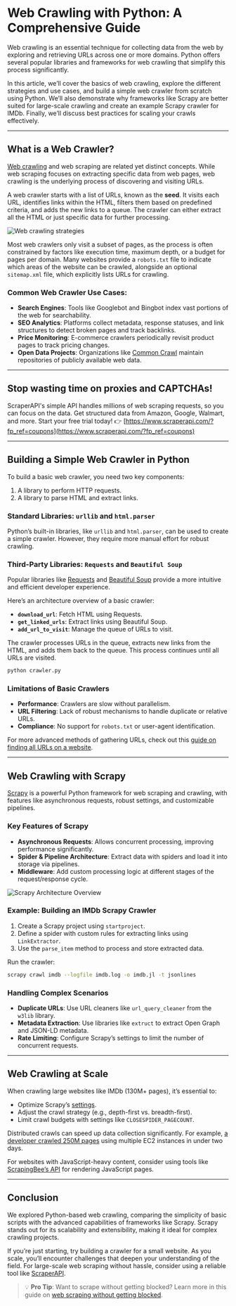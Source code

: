 
# Web Crawling with Python: A Comprehensive Guide

Web crawling is an essential technique for collecting data from the web by exploring and retrieving URLs across one or more domains. Python offers several popular libraries and frameworks for web crawling that simplify this process significantly.

In this article, we’ll cover the basics of web crawling, explore the different strategies and use cases, and build a simple web crawler from scratch using Python. We’ll also demonstrate why frameworks like Scrapy are better suited for large-scale crawling and create an example Scrapy crawler for IMDb. Finally, we’ll discuss best practices for scaling your crawls effectively.

---

## What is a Web Crawler?

[Web crawling](https://www.scrapingbee.com/blog/scraping-vs-crawling/) and web scraping are related yet distinct concepts. While web scraping focuses on extracting specific data from web pages, web crawling is the underlying process of discovering and visiting URLs.

A web crawler starts with a list of URLs, known as the **seed**. It visits each URL, identifies links within the HTML, filters them based on predefined criteria, and adds the new links to a queue. The crawler can either extract all the HTML or just specific data for further processing.

![Web crawling strategies](https://www.scrapingbee.com/blog/crawling-python/diagram1.jpg)

Most web crawlers only visit a subset of pages, as the process is often constrained by factors like execution time, maximum depth, or a budget for pages per domain. Many websites provide a `robots.txt` file to indicate which areas of the website can be crawled, alongside an optional `sitemap.xml` file, which explicitly lists URLs for crawling.

### Common Web Crawler Use Cases:
- **Search Engines**: Tools like Googlebot and Bingbot index vast portions of the web for searchability.
- **SEO Analytics**: Platforms collect metadata, response statuses, and link structures to detect broken pages and track backlinks.
- **Price Monitoring**: E-commerce crawlers periodically revisit product pages to track pricing changes.
- **Open Data Projects**: Organizations like [Common Crawl](https://commoncrawl.org) maintain repositories of publicly available web data.

---

## Stop wasting time on proxies and CAPTCHAs!  
ScraperAPI's simple API handles millions of web scraping requests, so you can focus on the data. Get structured data from Amazon, Google, Walmart, and more. Start your free trial today! 👉 [https://www.scraperapi.com/?fp_ref=coupons](https://www.scraperapi.com/?fp_ref=coupons)

---

## Building a Simple Web Crawler in Python

To build a basic web crawler, you need two key components: 
1. A library to perform HTTP requests.
2. A library to parse HTML and extract links.

### Standard Libraries: `urllib` and `html.parser`
Python’s built-in libraries, like `urllib` and `html.parser`, can be used to create a simple crawler. However, they require more manual effort for robust crawling.

### Third-Party Libraries: `Requests` and `Beautiful Soup`
Popular libraries like [Requests](https://requests.readthedocs.io) and [Beautiful Soup](https://www.crummy.com/software/BeautifulSoup/bs4/doc/) provide a more intuitive and efficient developer experience.

Here’s an architecture overview of a basic crawler:
- **`download_url`**: Fetch HTML using Requests.
- **`get_linked_urls`**: Extract links using Beautiful Soup.
- **`add_url_to_visit`**: Manage the queue of URLs to visit.

The crawler processes URLs in the queue, extracts new links from the HTML, and adds them back to the queue. This process continues until all URLs are visited.

```bash
python crawler.py
```

### Limitations of Basic Crawlers
- **Performance**: Crawlers are slow without parallelism.
- **URL Filtering**: Lack of robust mechanisms to handle duplicate or relative URLs.
- **Compliance**: No support for `robots.txt` or user-agent identification.

For more advanced methods of gathering URLs, check out this [guide on finding all URLs on a website](https://www.scrapingbee.com/blog/how-to-find-all-urls-on-a-domains-website-multiple-methods/).

---

## Web Crawling with Scrapy

[Scrapy](https://github.com/scrapy/scrapy) is a powerful Python framework for web scraping and crawling, with features like asynchronous requests, robust settings, and customizable pipelines.

### Key Features of Scrapy
- **Asynchronous Requests**: Allows concurrent processing, improving performance significantly.
- **Spider & Pipeline Architecture**: Extract data with spiders and load it into storage via pipelines.
- **Middleware**: Add custom processing logic at different stages of the request/response cycle.

![Scrapy Architecture Overview](https://www.scrapingbee.com/blog/crawling-python/image2.png)

### Example: Building an IMDb Scrapy Crawler
1. Create a Scrapy project using `startproject`.
2. Define a spider with custom rules for extracting links using `LinkExtractor`.
3. Use the `parse_item` method to process and store extracted data.

Run the crawler:
```bash
scrapy crawl imdb --logfile imdb.log -o imdb.jl -t jsonlines
```

### Handling Complex Scenarios
- **Duplicate URLs**: Use URL cleaners like `url_query_cleaner` from the `w3lib` library.
- **Metadata Extraction**: Use libraries like `extruct` to extract Open Graph and JSON-LD metadata.
- **Rate Limiting**: Configure Scrapy’s settings to limit the number of concurrent requests.

---

## Web Crawling at Scale

When crawling large websites like IMDb (130M+ pages), it’s essential to:
- Optimize Scrapy’s [settings](https://docs.scrapy.org/en/latest/topics/settings.html).
- Adjust the crawl strategy (e.g., depth-first vs. breadth-first).
- Limit crawl budgets with settings like `CLOSESPIDER_PAGECOUNT`.

Distributed crawls can speed up data collection significantly. For example, [a developer crawled 250M pages](https://michaelnielsen.org/ddi/how-to-crawl-a-quarter-billion-webpages-in-40-hours/) using multiple EC2 instances in under two days.

For websites with JavaScript-heavy content, consider using tools like [ScrapingBee’s API](https://www.scrapingbee.com/features/data-extraction) for rendering JavaScript pages.

---

## Conclusion

We explored Python-based web crawling, comparing the simplicity of basic scripts with the advanced capabilities of frameworks like Scrapy. Scrapy stands out for its scalability and extensibility, making it ideal for complex crawling projects.

If you’re just starting, try building a crawler for a small website. As you scale, you’ll encounter challenges that deepen your understanding of the field. For large-scale web scraping without hassle, consider using a reliable tool like [ScraperAPI](https://www.scraperapi.com/?fp_ref=coupons).

> 💡 **Pro Tip**: Want to scrape without getting blocked? Learn more in this guide on [web scraping without getting blocked](https://www.scrapingbee.com/blog/web-scraping-without-getting-blocked).
